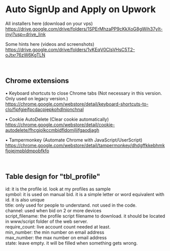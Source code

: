 # Auto SignUp and Apply on Upwork


All installers here (download on your vps)
<br>
https://drive.google.com/drive/folders/1SPErMhzaPP9cKkXoG8gWih37yIt-inyj?usp=drive_link

Some hints here (videos and screenshots)
<br>
https://drive.google.com/drive/folders/1vKEqV0ClsVHsC5T2-oJtxr76zW6KgTLN

 
<br>

## Chrome extensions

• Keyboard shortcuts to close Chrome tabs (Not necessary in this version. Only used on legacy version.)
<br>
https://chrome.google.com/webstore/detail/keyboard-shortcuts-to-clo/fipfgiejfpcdacpjepkohdlnjonchnal


• Cookie AutoDelete (Clear cookie automatically)
<br>
https://chrome.google.com/webstore/detail/cookie-autodelete/fhcgjolkccmbidfldomjliifgaodjagh


• Tampermonkey (Automate Chrome with JavaScript/UserScript)
<br>
https://chrome.google.com/webstore/detail/tampermonkey/dhdgffkkebhmkfjojejmpbldmpobfkfo


<br>

## Table design for "tbl_profile"

id: it is the profile id. look at my profiles as sample
<br>
symbol: it is used on manual bid. it is a simple letter or word equivalent with id. it is also unique
<br>
title: only used for people to understand. not used in the code.
<br>
channel: used when bid on 2 or more devices
<br>
script_filename: the profile script filename to download. it should be located in www/script folder of the web server.
<br>
require_count: live account count needed at least.
<br>
min_number: the min number on email address
<br>
max_number: the max number on email address
<br>
state: leave empty. it will be filled when something gets wrong.

